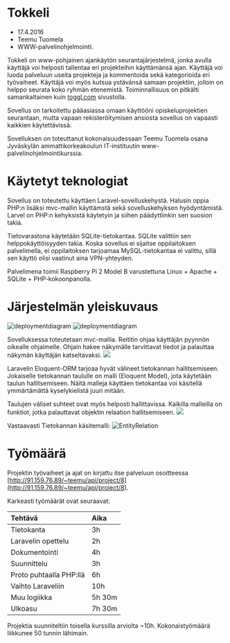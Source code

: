 # Tokkeli

* 17.4.2016
* Teemu Tuomela
* WWW-palvelinohjelmointi.

Tokkeli on www-pohjainen ajankäytön seurantajärjestelmä, jonka avulla käyttäjä voi helposti tallentaa eri projekteihin käyttämänsä ajan. Käyttäjä voi luoda palveluun useita projekteja ja kommentoida sekä kategorioida eri työvaiheet. Käyttäjä voi myös kutsua ystävänsä samaan projektiin, jolloin on helppo seurata koko ryhmän etenemistä. Toiminnallisuus on pitkälti samankaltainen kuin [toggl.com](https://toggl.com/) sivustolla.

Sovellus on tarkoitettu pääasiassa omaan käyttööni opiskeluprojektien seurantaan, mutta vapaan rekisteröitymisen ansiosta sovellus on vapaasti kaikkien käytettävissä.

Sovelluksen on toteuttanut kokonaisuudessaan Teemu Tuomela osana Jyväskylän ammattikorkeakoulun IT-instituutin www-palvelinohjelmointikurssia.

# Käytetyt teknologiat

Sovellus on toteutettu käyttäen Laravel-sovelluskehystä. Halusin oppia PHP:n lisäksi mvc-mallin käyttämstä sekä sovelluskehyksen hyödyntämistä. Larvel on PHP:n kehyksistä käytetyin ja siihen päädyttiinkin sen suosion takia.

Tietovarastona käytetään SQLite-tietokantaa. SQLite valittiin sen helppokäyttöisyyden takia. Koska sovellus ei sijaitse oppilaitoksen palvelimella, ei oppilaitoksen tarjoamaa MySQL-tietokantaa ei valittu, sillä sen käyttö olisi vaatinut aina VPN-yhteyden.

Palvelimena toimii Raspberry Pi 2 Model B varustettuna Linux + Apache + SQLite + PHP-kokoonpanolla.

# Järjestelmän yleiskuvaus
![deploymentdiagram](http://student.labranet.jamk.fi/~H8705/IIM50300/deployment1.png)
![deploymentdiagram](http://student.labranet.jamk.fi/~H8705/IIM50300/deployment2.png)

Sovelluksessa toteutetaan mvc-mallia. Reititin ohjaa käyttäjän pyynnön oikealle ohjaimelle. Ohjain hakee näkymälle tarvittavat tiedot ja palauttaa näkymän käyttäjän katseltavaksi.
![](http://student.labranet.jamk.fi/~H8705/IIM50300/sequencediagram.png)

Laravelin Eloquent-ORM tarjoaa hyvät välineet tietokannan hallitsemiseen. Jokaiselle tietokannan taululle on malli (Eloquent Model), jota käytetään taulun hallitsemiseen. Näitä malleja käyttäen tietokantaa voi käsitellä ymmärtämättä kyselykielistä juuri mitään.

Taulujen väliset suhteet ovat myös helposti hallittavissa. Kaikilla malleilla on funktiot, jotka palauttavat objektin relaation hallitsemiseen.
![](http://student.labranet.jamk.fi/~H8705/IIM50300/luokkakaavio.png)

Vastaavasti Tietokannan käsitemalli:
![EntityRelation](http://student.labranet.jamk.fi/~H8705/IIM50300/entityrelation.png)

# Työmäärä
Projektin työvaiheet ja ajat on kirjattu itse palveluun osoitteessa [http://91.159.76.89/~teemu/api/project/8](http://91.159.76.89/~teemu/api/project/8).

Karkeasti työmäärät ovat seuraavat:

|Tehtävä                |Aika|
|:----------------------|:---|
|Tietokanta             |3h|
|Laravelin opettelu     |2h|
|Dokumentointi          |4h|
|Suunnittelu            |3h|
|Proto puhtaalla PHP:llä|6h|
|Vaihto Laraveliin      |10h|
|Muu logiikka           |5h 30m|
|Ulkoasu                |7h 30m|

Projektia suunniteltiin toisella kurssilla arviolta ~10h. Kokonaistyömäärä liikkunee 50 tunnin lähimain.

